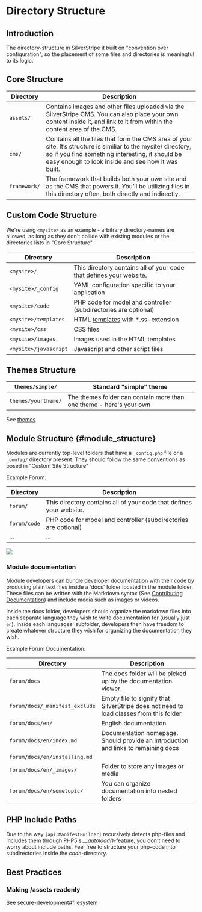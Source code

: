 # Directory Structure

## Introduction

The directory-structure in SilverStripe it built on "convention over configuration", so the placement of some files and
directories is meaningful to its logic.
 
## Core Structure

Directory   | Description
---------   | -----------
`assets/`   | Contains images and other files uploaded via the SilverStripe CMS. You can also place your own content inside it, and link to it from within the content area of the CMS.
`cms/`      | Contains all the files that form the CMS area of your site. It’s structure is similiar to the mysite/ directory, so if you find something interesting, it should be easy enough to look inside and see how it was built. 
`framework/` | The framework that builds both your own site and as the CMS that powers it. You’ll be utilizing files in this directory often, both directly and indirectly.

## Custom Code Structure

We're using `<mysite>` as an example - arbitrary directory-names are allowed, as long as they don't collide with
existing modules or the directories lists in "Core Structure".

 | Directory           | Description                                                         | 
 | ---------           | -----------                                                         | 
 | `<mysite>/`           | This directory contains all of your code that defines your website. | 
 | `<mysite>/_config`    | YAML configuration specific to  your application                    | 
 | `<mysite>/code`       | PHP code for model and controller (subdirectories are optional)     | 
 | `<mysite>/templates`  | HTML [templates](templates) with *.ss-extension                     | 
 | `<mysite>/css `       | CSS files                                                           | 
 | `<mysite>/images `    | Images used in the HTML templates                                   | 
 | `<mysite>/javascript` | Javascript and other script files 

## Themes Structure

 | `themes/simple/`      | Standard "simple" theme                                         |
 | ------------------        | ---------------------------                                         | 
 | `themes/yourtheme/`       | The themes folder can contain more than one theme - here's your own |


See [themes](/topics/themes)

## Module Structure		{#module_structure}

Modules are currently top-level folders that have a `_config.php` file or a `_config/` directory present.
They should follow the same conventions as posed in "Custom Site Structure"

Example Forum:

 | Directory  | Description                                                         | 
 | ---------  | -----------                                                         | 
 | `forum/`     | This directory contains all of your code that defines your website. | 
 | `forum/code` | PHP code for model and controller (subdirectories are optional)     | 
 | ...        | ...                                                                 | 

![](_images/modules_folder.jpg)

### Module documentation

Module developers can bundle developer documentation with their code by producing
plain text files inside a 'docs' folder located in the module folder. These files
can be written with the Markdown syntax (See [Contributing Documentation](/misc/contributing/documentation))
and include media such as images or videos.

Inside the docs folder, developers should organize the markdown files into each 
separate language they wish to write documentation for (usually just `en`). Inside 
each languages' subfolder, developers then have freedom to create whatever structure 
they wish for organizing the documentation they wish.

Example Forum Documentation:

 | Directory  | Description                                                         | 
 | ---------  | -----------                                                         | 
 | `forum/docs` | The docs folder will be picked up by the documentation viewer. | 
 | `forum/docs/_manifest_exclude` | Empty file to signify that SilverStripe does not need to load classes from this folder |
 | `forum/docs/en/`       | English documentation  | 
 | `forum/docs/en/index.md`	| Documentation homepage. Should provide an introduction and links to remaining docs |
 | `forum/docs/en/installing.md` | |
 | `forum/docs/en/_images/` | Folder to store any images or media |
 | `forum/docs/en/sometopic/` | You can organize documentation into nested folders |


## PHP Include Paths

Due to the way `[api:ManifestBuilder]` recursively detects php-files and includes them through PHP5's
*__autoload()*-feature, you don't need to worry about include paths. Feel free to structure your php-code into
subdirectories inside the *code*-directory.

## Best Practices

### Making /assets readonly
See [secure-development#filesystem](/topics/security#filesystem)
